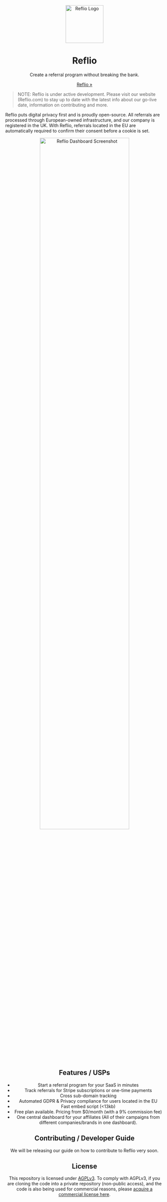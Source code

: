 <div align="center">
<img style="width: 120px; height: auto; display: block;" src="https://reflio.com/android-chrome-256x256.png" alt="Reflio Logo"/>
</div>

<h1 align="center">Reflio</h1>

<p align="center">Create a referral program without breaking the bank.</p>

<p align="center"><a href="https://reflio.com?ref=Github">Reflio &raquo;</a></p>

> NOTE: Reflio is under active development. Please visit our website (Reflio.com) to stay up to date with the latest info about our go-live date, information on contributing and more.

Reflio puts digital privacy first and is proudly open-source. All referrals are processed through European-owned infrastructure, and our company is registered in the UK. With Reflio, referrals located in the EU are automatically required to confirm their consent before a cookie is set.

<di align="center">
<img style="width: 75%; height: auto; margin: 0 auto; display: block;" src="https://reflio.com/platform-screenshot.webp" alt="Reflio Dashboard Screenshot"/>
</div>

## Features / USPs

- Start a referral program for your SaaS in minutes
- Track referrals for Stripe subscriptions or one-time payments
- Cross sub-domain tracking
- Automated GDPR & Privacy compliance for users located in the EU
- Fast embed script (<13kb)
- Free plan available. Pricing from $0/month (with a 9% commission fee)
- One central dashboard for your affiliates (All of their campaigns from different companies/brands in one dashboard).
  
## Contributing / Developer Guide

We will be releasing our guide on how to contribute to Reflio very soon.
  
## License

This repository is licensed under [AGPLv3](https://github.com/Reflio-com/reflio/blob/main/LICENSE). To comply with AGPLv3, if you are cloning the code into a private repository (non-public access), and the code is also being used for commercial reasons, please [acquire a commercial license here](https://reflio.com/commercial).
